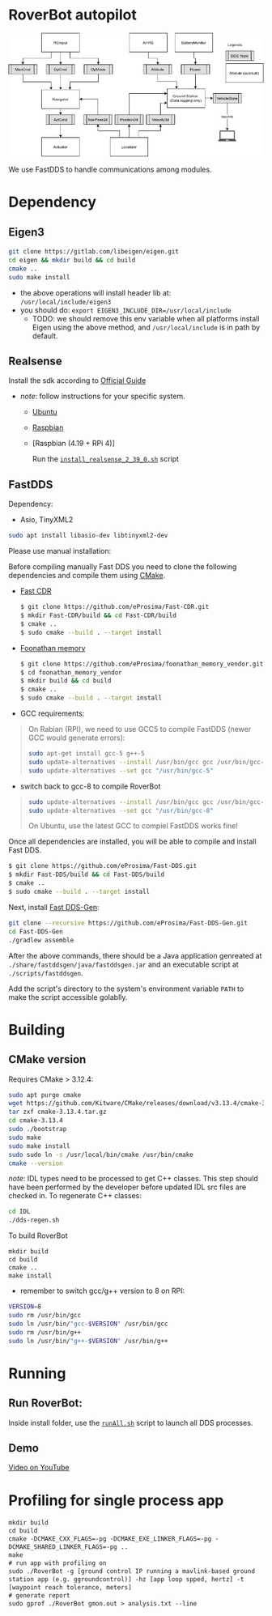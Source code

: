 # RoverBot autopilot

![Design Diagram](files/DDS-of-RoverBot.png)

We use FastDDS to handle communications among modules.

# Dependency

## Eigen3
```bash
git clone https://gitlab.com/libeigen/eigen.git
cd eigen && mkdir build && cd build
cmake ..
sudo make install
```
* the above operations will install header lib at: `/usr/local/include/eigen3`
* you should do: `export EIGEN3_INCLUDE_DIR=/usr/local/include`
    * TODO: we should remove this env variable when all platforms install Eigen using the above method, and `/usr/local/include` is in path by default.

## Realsense
Install the sdk according to [Official Guide](https://github.com/IntelRealSense/librealsense/tree/master/doc)
* _note_: follow instructions for your specific system.
    * [Ubuntu](https://github.com/IntelRealSense/librealsense/blob/master/doc/distribution_linux.md)
    * [Raspbian](https://github.com/IntelRealSense/librealsense/blob/master/doc/installation_raspbian.md)
    * [Raspbian (4.19 + RPi 4)]
      
      Run the [`install_realsense_2_39_0.sh`](./install_realsense_2_39_0.sh) script

## FastDDS

Dependency:
* Asio, TinyXML2
```bash
sudo apt install libasio-dev libtinyxml2-dev
```

Please use manual installation:

Before compiling manually Fast DDS you need to clone the following dependencies and compile them using
[CMake](https://cmake.org).

* [Fast CDR](https://github.com/eProsima/Fast-CDR.git)

    ```bash
    $ git clone https://github.com/eProsima/Fast-CDR.git
    $ mkdir Fast-CDR/build && cd Fast-CDR/build
    $ cmake ..
    $ sudo cmake --build . --target install
    ```

* [Foonathan memory](https://github.com/foonathan/memory)

    ```bash
    $ git clone https://github.com/eProsima/foonathan_memory_vendor.git
    $ cd foonathan_memory_vendor
    $ mkdir build && cd build
    $ cmake ..
    $ sudo cmake --build . --target install
    ```
* GCC requirements:
> On Rabian (RPI), we need to use GCC5 to compile FastDDS (newer GCC would generate errors):
> ```bash
> sudo apt-get install gcc-5 g++-5
> sudo update-alternatives --install /usr/bin/gcc gcc /usr/bin/gcc-5 60 --slave /usr/bin/g++ g++ /usr/bin/g++-5
> sudo update-alternatives --set gcc "/usr/bin/gcc-5"
> ```
* switch back to gcc-8 to compile RoverBot
> ```bash
> sudo update-alternatives --install /usr/bin/gcc gcc /usr/bin/gcc-8 60 --slave /usr/bin/g++ g++ /usr/bin/g++-8
> sudo update-alternatives --set gcc "/usr/bin/gcc-8"
> ```
> On Ubuntu, use the latest GCC to compiel FastDDS works fine!

Once all dependencies are installed, you will be able to compile and install Fast DDS.

```bash
$ git clone https://github.com/eProsima/Fast-DDS.git
$ mkdir Fast-DDS/build && cd Fast-DDS/build
$ cmake ..
$ sudo cmake --build . --target install
```

Next, install [Fast DDS-Gen](https://fast-dds.docs.eprosima.com/en/latest/installation/sources/sources_linux.html#fastddsgen-sl):
```bash
git clone --recursive https://github.com/eProsima/Fast-DDS-Gen.git
cd Fast-DDS-Gen
./gradlew assemble
```
After the above commands, there should be a Java application genreated at `./share/fastddsgen/java/fastddsgen.jar` and an executable script at `./scripts/fastddsgen`. 

Add the script's directory to the system's environment variable `PATH` to make the script accessible golablly.

# Building

## CMake version

Requires CMake > 3.12.4:
```bash
sudo apt purge cmake
wget https://github.com/Kitware/CMake/releases/download/v3.13.4/cmake-3.13.4.tar.gz
tar zxf cmake-3.13.4.tar.gz
cd cmake-3.13.4
sudo ./bootstrap
sudo make
sudo make install
sudo sudo ln -s /usr/local/bin/cmake /usr/bin/cmake
cmake --version
```

_note_: IDL types need to be processed to get C++ classes. This step should have been performed by the developer before updated IDL src files are checked in. To regenerate C++ classes:
```bash
cd IDL
./dds-regen.sh
```

To build RoverBot
```
mkdir build
cd build
cmake ..
make install
```
* remember to switch gcc/g++ version to 8 on RPI: 
```bash
VERSION=8
sudo rm /usr/bin/gcc
sudo ln /usr/bin/"gcc-$VERSION" /usr/bin/gcc
sudo rm /usr/bin/g++
sudo ln /usr/bin/"g++-$VERSION" /usr/bin/g++
```

# Running

## Run RoverBot:
Inside install folder, use the [`runAll.sh`](./runAll.sh) script to launch all DDS processes.

## Demo
[Video on YouTube]()


# Profiling for single process app
```
mkdir build
cd build
cmake -DCMAKE_CXX_FLAGS=-pg -DCMAKE_EXE_LINKER_FLAGS=-pg -DCMAKE_SHARED_LINKER_FLAGS=-pg ..
make
# run app with profiling on
sudo ./RoverBot -g [ground control IP running a mavlink-based ground station app (e.g. ggroundcontrol)] -hz [app loop spped, hertz] -t [waypoint reach tolerance, meters]
# generate report
sudo gprof ./RoverBot gmon.out > analysis.txt --line
```
